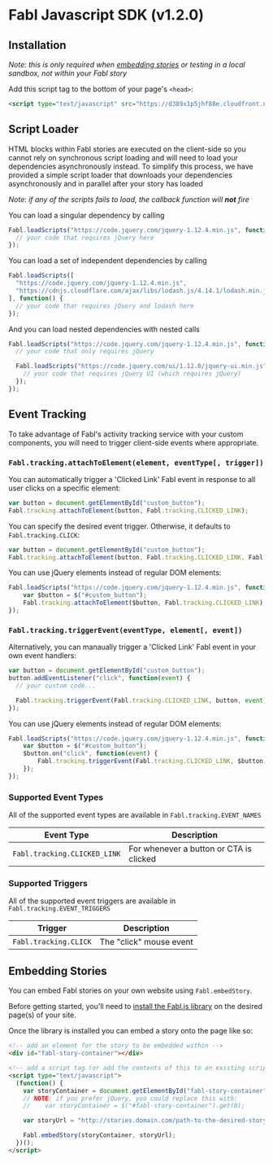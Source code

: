 # Fabl Javascript SDK (v1.2.0)

## Installation

*Note: this is only required when [embedding stories](#embedding-stories) or testing in a local sandbox, not within your Fabl story*

Add this script tag to the bottom of your page's `<head>`:

```html
<script type="text/javascript" src="https://d389x1p5jhf88e.cloudfront.net/v1.2.0/fabl.min.js"></script>
```

## Script Loader

HTML blocks within Fabl stories are executed on the client-side so you cannot rely on synchronous script loading and will need to load your dependencies asynchronously instead. To simplify this process, we have provided a simple script loader that downloads your dependencies asynchronously and in parallel after your story has loaded

*Note: if any of the scripts fails to load, the callback function will* ***not*** *fire*

You can load a singular dependency by calling

```javascript
Fabl.loadScripts("https://code.jquery.com/jquery-1.12.4.min.js", function() {
  // your code that requires jQuery here
});
```

You can load a set of independent dependencies by calling

```javascript
Fabl.loadScripts([
  "https://code.jquery.com/jquery-1.12.4.min.js",
  "https://cdnjs.cloudflare.com/ajax/libs/lodash.js/4.14.1/lodash.min.js"
], function() {
  // your code thar requires jQuery and lodash here
});
```

And you can load nested dependencies with nested calls

```javascript
Fabl.loadScripts("https://code.jquery.com/jquery-1.12.4.min.js", function() {
  // your code that only requires jQuery

  Fabl.loadScripts("https://code.jquery.com/ui/1.12.0/jquery-ui.min.js", function() {
    // your code that requires jQuery UI (which requires jQuery)
  });
});
```

## Event Tracking

To take advantage of Fabl's activity tracking service with your custom components, you will need to trigger client-side events where appropriate.

### `Fabl.tracking.attachToElement(element, eventType[, trigger])`

You can automatically trigger a 'Clicked Link' Fabl event in response to all user clicks on a specific element:

```javascript
var button = document.getElementById("custom_button");
Fabl.tracking.attachToElement(button, Fabl.tracking.CLICKED_LINK);
```

You can specify the desired event trigger. Otherwise, it defaults to `Fabl.tracking.CLICK`:

```javascript
var button = document.getElementById("custom_button");
Fabl.tracking.attachToElement(button, Fabl.tracking.CLICKED_LINK, Fabl.tracking.CLICK);
```

You can use jQuery elements instead of regular DOM elements:

```javascript
Fabl.loadScripts("https://code.jquery.com/jquery-1.12.4.min.js", function() {
    var $button = $("#custom_button");
    Fabl.tracking.attachToElement($button, Fabl.tracking.CLICKED_LINK);
});
```

### `Fabl.tracking.triggerEvent(eventType, element[, event])`

Alternatively, you can manaually trigger a 'Clicked Link' Fabl event in your own event handlers:

```javascript
var button = document.getElementById("custom_button");
button.addEventListener("click", function(event) {
  // your custom code...

  Fabl.tracking.triggerEvent(Fabl.tracking.CLICKED_LINK, button, event);
});
```

You can use jQuery elements instead of regular DOM elements:

```javascript
Fabl.loadScripts("https://code.jquery.com/jquery-1.12.4.min.js", function() {
    var $button = $("#custom_button");
    $button.on("click", function(event) {
        Fabl.tracking.triggerEvent(Fabl.tracking.CLICKED_LINK, $button, event);
    });
});
```

### Supported Event Types

All of the supported event types are available in `Fabl.tracking.EVENT_NAMES`

| Event Type                             | Description                                       |
| -------------------------------------- | ------------------------------------------------- |
| `Fabl.tracking.CLICKED_LINK`           | For whenever a button or CTA is clicked           |

### Supported Triggers

All of the supported event triggers are available in `Fabl.tracking.EVENT_TRIGGERS`

| Trigger                                | Description                                       |
| -------------------------------------- | ------------------------------------------------- |
| `Fabl.tracking.CLICK`                  | The "click" mouse event                           |


## Embedding Stories

You can embed Fabl stories on your own website using `Fabl.embedStory`.

Before getting started, you'll need to [install the Fabl.js library](#installation) on the desired page(s) of your site.

Once the library is installed you can embed a story onto the page like so:
```html
<!-- add an element for the story to be embedded within -->
<div id="fabl-story-container"></div>

<!-- add a script tag (or add the contents of this to an existing script) -->
<script type="text/javascript">
  (function() {
    var storyContainer = document.getElementById("fabl-story-container");
    // NOTE: if you prefer jQuery, you could replace this with:
    //    var storyContainer = $("#fabl-story-container").get(0);

    var storyUrl = "http://stories.domain.com/path-to-the-desired-story";

    Fabl.embedStory(storyContainer, storyUrl);
  })();
</script>
```
